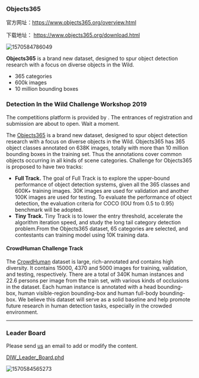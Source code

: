 ### Objects365

官方网址：https://www.objects365.org/overview.html

下载地址： https://www.objects365.org/download.html

![1570584786049](C:\Users\j00496872\Desktop\Notes\raw_images\1570584786049.png)

**Objects365** is a brand new dataset, designed to spur object detection research with a focus on diverse objects in the Wild.

- 365 categories
- 600k images
- 10 million bounding boxes

### Detection In the Wild Challenge Workshop 2019

The competitions platform is provided by . The entrances of registration and submission are about to open. Wait a moment.

The [Objects365](https://www.objects365.org/) is a brand new dataset, designed to spur object detection research with a focus on diverse objects in the Wild. Objects365 has 365 object classes annotated on 638K images, totally with more than 10 million bounding boxes in the training set. Thus the annotations cover common objects occurring in all kinds of scene categories. Challenge for Objects365 is proposed to have two tracks:

- **Full Track.** The goal of Full Track is to explore the upper-bound performance of object detection systems, given all the 365 classes and 600K+ training images. 30K images are used for validation and another 100K images are used for testing. To evaluate the performance of object detection, the evaluation criteria for COCO (IOU from 0.5 to 0.95) benchmark will be adopted.
- **Tiny Track.** Tiny Track is to lower the entry threshold, accelerate the algorithm iteration speed, and study the long tail category detection problem.From the Objects365 dataset, 65 categories are selected, and contestants can training model using 10K training data.

#### CrowdHuman Challenge Track

The [CrowdHuman](http://www.crowdhuman.org/) dataset is large, rich-annotated and contains high diversity. It contains 15000, 4370 and 5000 images for training, validation, and testing, respectively. There are a total of 340K human instances and 22.6 persons per image from the train set, with various kinds of occlusions in the dataset. Each human instance is annotated with a head bounding-box, human visible-region bounding-box and human full-body bounding-box. We believe this dataset will serve as a solid baseline and help promote future research in human detection tasks, especially in the crowded environment.

------

### Leader Board

Please send [us](mailto:info@objects365.com) an email to add or modify the content.

[DIW_Leader_Board.phd](https://www.objects365.org/DIW_Leader_Board.pdf)

![1570584565273](C:\Users\j00496872\Desktop\Notes\raw_images\1570584565273.png)